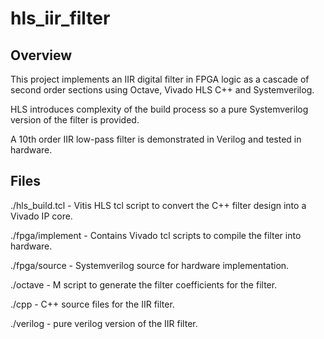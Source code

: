 # hls_iir_filter

## Overview

This project implements an IIR digital filter in FPGA logic as a cascade of second order sections using Octave, Vivado HLS C++ and Systemverilog.

HLS introduces complexity of the build process so a pure Systemverilog version of the filter is provided.

A 10th order IIR low-pass filter is demonstrated in Verilog and tested in hardware.

## Files

./hls_build.tcl - Vitis HLS tcl script to convert the C++ filter design into a Vivado IP core.

./fpga/implement - Contains Vivado tcl scripts to compile the filter into hardware.

./fpga/source - Systemverilog source for hardware implementation.

./octave - M script to generate the filter coefficients for the filter.

./cpp - C++ source files for the IIR filter.

./verilog - pure verilog version of the IIR filter.

